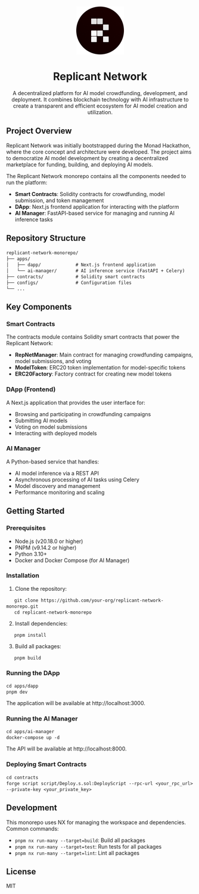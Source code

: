 <p align="center">
  <img src="assets/rn-logo.png" alt="Replicant Network Logo" width="128"/>
</p>

<h1 align="center">Replicant Network</h1>

<p align="center">
  A decentralized platform for AI model crowdfunding, development, and deployment. It combines blockchain technology with AI infrastructure to create a transparent and efficient ecosystem for AI model creation and utilization.
</p>

## Project Overview

Replicant Network was initially bootstrapped during the Monad Hackathon, where the core concept and architecture were developed. The project aims to democratize AI model development by creating a decentralized marketplace for funding, building, and deploying AI models.

The Replicant Network monorepo contains all the components needed to run the platform:

* **Smart Contracts**: Solidity contracts for crowdfunding, model submission, and token management
* **DApp**: Next.js frontend application for interacting with the platform
* **AI Manager**: FastAPI-based service for managing and running AI inference tasks

## Repository Structure

```
replicant-network-monorepo/
├── apps/
│   ├── dapp/             # Next.js frontend application
│   └── ai-manager/       # AI inference service (FastAPI + Celery)
├── contracts/            # Solidity smart contracts
├── configs/              # Configuration files
└── ...
```

## Key Components

### Smart Contracts

The contracts module contains Solidity smart contracts that power the Replicant Network:

* **RepNetManager**: Main contract for managing crowdfunding campaigns, model submissions, and voting
* **ModelToken**: ERC20 token implementation for model-specific tokens
* **ERC20Factory**: Factory contract for creating new model tokens

### DApp (Frontend)

A Next.js application that provides the user interface for:

* Browsing and participating in crowdfunding campaigns
* Submitting AI models
* Voting on model submissions
* Interacting with deployed models

### AI Manager

A Python-based service that handles:

* AI model inference via a REST API
* Asynchronous processing of AI tasks using Celery
* Model discovery and management
* Performance monitoring and scaling

## Getting Started

### Prerequisites

* Node.js (v20.18.0 or higher)
* PNPM (v9.14.2 or higher)
* Python 3.10+
* Docker and Docker Compose (for AI Manager)

### Installation

1. Clone the repository:
   

```
   git clone https://github.com/your-org/replicant-network-monorepo.git
   cd replicant-network-monorepo
   ```

2. Install dependencies:
   

```
   pnpm install
   ```

3. Build all packages:
   

```
   pnpm build
   ```

### Running the DApp

```
cd apps/dapp
pnpm dev
```

The application will be available at http://localhost:3000.

### Running the AI Manager

```
cd apps/ai-manager
docker-compose up -d
```

The API will be available at http://localhost:8000.

### Deploying Smart Contracts

```
cd contracts
forge script script/Deploy.s.sol:DeployScript --rpc-url <your_rpc_url> --private-key <your_private_key>
```

## Development

This monorepo uses NX for managing the workspace and dependencies. Common commands:

* `pnpm nx run-many --target=build`: Build all packages
* `pnpm nx run-many --target=test`: Run tests for all packages
* `pnpm nx run-many --target=lint`: Lint all packages

## License

MIT
